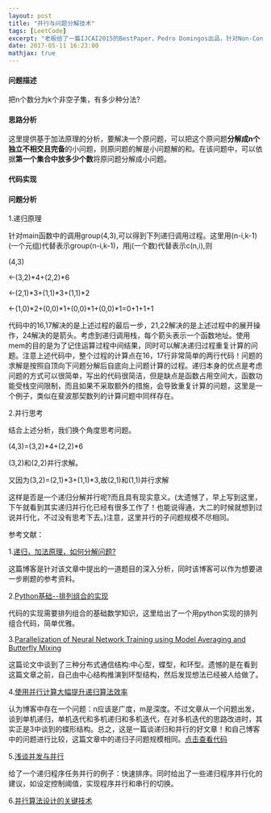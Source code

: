 ```yaml
---
layout: post
title: "并行与问题分解技术"
tags: [LeetCode]
excerpt: "老板给了一篇IJCAI2015的BestPaper，Pedro Domingos出品，针对Non-Convex问题的递归分解。网上关于这篇文章的讨论不太多，在读这篇文章之前，先讨论一个ACM题目，涉及一些关于递归，加法原理和如何进行问题分解的思考。"
date: 2017-05-11 16:23:00
mathjax: true
---
```

<script type="text/javascript" src="http://cdn.mathjax.org/mathjax/latest/MathJax.js?config=default"></script>

#### 问题描述

把n个数分为k个非空子集，有多少种分法?


#### 思路分析

这里提供基于加法原理的分析，要解决一个原问题，可以把这个原问题**分解成n个独立不相交且完备**的小问题，则原问题的解是小问题解的和。在该问题中，可以依据**第一个集合中放多少个数**将原问题分解成小问题。

#### 代码实现

<script src="https://gist.github.com/zhpmatrix/c49f76b3d23a7c59ca35bdb8dcb37a3f.js"></script>

#### 问题分析

1.递归原理

针对main函数中的调用group(4,3),可以得到下列递归调用过程。这里用(n-i,k-1)(一个元组)代替表示group(n-i,k-1)，用j(一个数)代替表示c(n,i),则

(4,3)

<-(3,2)\*4+(2,2)\*6

<-(2,1)\*3+(1,1)\*3+(1,1)*2

<-(1,0)\*2+(0,0)\*1+(0,0)\*1+(0,0)\*1=0+1+1+1

代码中的16,17解决的是上述过程的最后一步，21,22解决的是上述过程中的展开操作，24解决的是箭头。考虑到递归调用栈，每个箭头表示一个函数地址。使用mem的目的是为了记住运算过程中间结果，同时可以解决递归过程重复计算的问题。注意上述代码中，整个过程的计算点在16，17行非常简单的两行代码！问题的求解是按照自顶向下问题分解后自底向上问题计算的过程。递归本身的优点是考虑问题的方式可以很简单，写出的代码很简洁，但是缺点是函数占用空间大，函数功能受栈空间限制，而且如果不采取额外的措施，会导致重复计算的问题，这里是一个例子，类似在斐波那契数列的计算问题中同样存在。

2.并行思考

结合上述分析，我们换个角度思考问题。

(4,3)=(3,2)\*4+(2,2)\*6

(3,2)和(2,2)并行求解。

又因为(3,2)=(2,1)\*3+(1,1)\*3,故(2,1)和(1,1)并行求解

这样是否是一个递归分解并行呢?而且具有现实意义。(太遗憾了，早上写到这里，下午就看到其实递归并行化已经有很多工作了！也能说得通，大二的时候就想到过说并行化，不过没有思考下去。)注意，这里并行的子问题规模不尽相同。


参考文献：

1.[递归，加法原理，如何分解问题?](http://blog.csdn.net/binling/article/details/49032691)

这篇博客是针对该文章中提出的一道题目的深入分析，同时该博客可以作为想要进一步刷题的参考资料。

2.[Python基础--排列组合的实现](http://blog.csdn.net/lanchunhui/article/details/49494265)

代码的实现需要排列组合的基础数学知识，这里给出了一个用python实现的排列组合代码，简单优雅。

3.[Parallelization of Neural Network Training using Model Averaging and Butterfly Mixing](http://sciencewise.info/articles/1507.01239/)

这篇论文中谈到了三种分布式通信结构:中心型，蝶型，和环型。遗憾的是在看到这篇文章之前，自己由中心结构推演到环型结构，然后发现想法已经被人给做了。

4.[使用并行计算大幅提升递归算法效率](http://fourinone.iteye.com/blog/1750153)

认为博客中存在一个问题：n应该是广度，m是深度。不过文章从一个问题出发，谈到单机递归，单机迭代和多机递归和多机迭代，在对多机迭代的思路改进时，其实正是3中谈到的蝶形结构。总之，这是一篇谈递归和并行的好文章！和自己博客中的问题进行比较，这篇文章中的递归子问题规模相同。[点击查看代码](https://my.oschina.net/fourinone/blog/96911)

5.[浅谈并发与并行](http://kb.cnblogs.com/page/181388/)

给了一个递归程序任务并行的例子：快速排序。同时给出了一些递归程序并行化的建议，如设定控制阈值，实现程序并行和串行的切换。

6.[并行算法设计的关键技术](https://wenku.baidu.com/view/87743750ac02de80d4d8d15abe23482fb4da026e.html)

